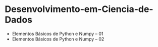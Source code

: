 # Desenvolvimento-em-Ciencia-de-Dados
- Elementos Básicos de Python e Numpy – 01
- Elementos Básicos de Python e Numpy – 02

